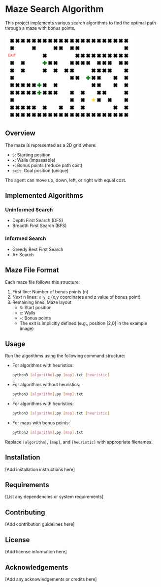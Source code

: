 # Maze Search Algorithm

This project implements various search algorithms to find the optimal path through a maze with bonus points.

![Maze Example](https://github.com/beiryu/maze-search-algorithm/blob/main/map-view.png?raw=true)

## Overview

The maze is represented as a 2D grid where:
- `S`: Starting position
- `x`: Walls (impassable)
- `+`: Bonus points (reduce path cost)
- `exit`: Goal position (unique)

The agent can move up, down, left, or right with equal cost.

## Implemented Algorithms

### Uninformed Search
- Depth First Search (DFS)
- Breadth First Search (BFS)

### Informed Search
- Greedy Best First Search
- A* Search

## Maze File Format

Each maze file follows this structure:
1. First line: Number of bonus points (n)
2. Next n lines: `x y z` (x,y coordinates and z value of bonus point)
3. Remaining lines: Maze layout
   - `S`: Start position
   - `x`: Walls
   - `+`: Bonus points
   - The exit is implicitly defined (e.g., position [2,0] in the example image)

## Usage

Run the algorithms using the following command structure:
- For algorithms with heuristics:
  ```bash
  python3 [algorithm].py [map].txt [heuristic]
  ```

- For algorithms without heuristics:
  ```bash
  python3 [algorithm].py [map].txt
  ```

- For algorithms with heuristics:
  ```bash
  python3 [algorithm].py [map].txt [heuristic]
  ```

- For maps with bonus points:
  ```bash
  python3 [algorithm].py [map].txt
  ```

Replace `[algorithm]`, `[map]`, and `[heuristic]` with appropriate filenames.

## Installation

[Add installation instructions here]

## Requirements

[List any dependencies or system requirements]

## Contributing

[Add contribution guidelines here]

## License

[Add license information here]

## Acknowledgements

[Add any acknowledgements or credits here]
